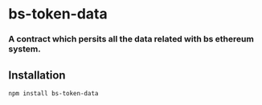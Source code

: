 # bs-token-data

### A contract which persits all the data related with bs ethereum system.

## Installation
```bash
npm install bs-token-data
```